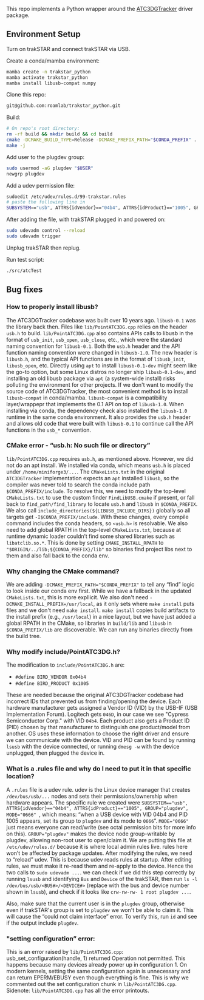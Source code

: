 This repo implements a Python wrapper around the [ATC3DGTracker](https://github.com/ChristophJud/ATC3DGTracker) driver package.

## Environment Setup

Turn on trakSTAR and connect trakSTAR via USB.

Create a conda/mamba environment:

```bash
mamba create -n trakstar_python
mamba activate trakstar_python
mamba install libusb-compat numpy
```

Clone this repo:

```bash
git@github.com:roamlab/trakstar_python.git
```

Build:

```bash
# On repo's root directory:
rm -rf build && mkdir build && cd build
cmake -DCMAKE_BUILD_TYPE=Release -DCMAKE_PREFIX_PATH="$CONDA_PREFIX" ..
make -j
```

Add user to the plugdev group:
```bash
sudo usermod -aG plugdev "$USER"
newgrp plugdev
```

Add a udev permission file:

```bash
sudoedit /etc/udev/rules.d/99-trakstar.rules
# paste the following line in
SUBSYSTEM=="usb", ATTRS{idVendor}=="04b4", ATTRS{idProduct}=="1005", GROUP="plugdev", MODE="0666"
```

After adding the file, with trakSTAR plugged in and powered on:

```bash
sudo udevadm control --reload
sudo udevadm trigger
```

Unplug trakSTAR then replug.

Run test script:
```bash
./src/atcTest
```



## Bug fixes

### How to properly install libusb?
The ATC3DGTracker codebase was built over 10 years ago. `libusb-0.1` was the library back then. Files like `lib/PointATC3DG.cpp` relies on the header `usb.h` to build. `lib/PointATC3DG.cpp` also contains APIs calls to libusb in the format of `usb_init`, `usb_open`, `usb_close`, etc., which were the standard naming convention for `libusb-0.1`. Both the `usb.h` header and the API function naming convention were changed in `libusb-1.0`. The new header is `libusb.h`, and the typical API functions are in the format of `libusb_init`, `libusb_open`, etc. Directly using `apt` to install `libusb-0.1-dev` might seem like the go-to option, but some Linux distros no longer ship `libusb-0.1-dev`, and installing an old libusb package via `apt` (a system-wide install) risks polluting the environment for other projects. If we don't want to modify the source code of ATC3DGTracker, the most convenient method is to install `libusb-compat` in conda/mamba. `libusb-compat` is a compatibility layer/wrappepr that implements the 0.1 API on top of `libusb-1.0`. When installing via conda, the dependency check also installed the `libusb-1.0` runtime in the same conda environment. It also provides the `usb.h` header and allows old code that were built with `libusb-0.1` to continue call the API functions in the `usb_*` convention.

### CMake error - “usb.h: No such file or directory”
`lib/PointATC3DG.cpp` requires `usb.h`, as mentioned above. However, we did not do an apt install. We installed via conda, which means `usb.h` is placed under `/home/miniforge3/...`. The `CMakeLists.txt` in the original `ATC3DGTracker` implementation expects an `apt` installed `libusb`, so the compiler was never told to search the conda include path `$CONDA_PREFIX/include`. To resolve this, we need to modify the top-level `CMakeLists.txt` to use the custom finder `FindLibUSB.cmake` if present, or fall back to `find_path/find_library` to locate `usb.h` and `libusb` in `$CONDA_PREFIX`. We also call `include_directories(${LIBUSB_INCLUDE_DIRS})` globally so all targets get `-I$CONDA_PREFIX/include`. With these changes, every compile command includes the conda headers, so `<usb.h>` is resolvable. We also need to add global RPATH in the top-level `CMakeLists.txt`, because at runtime dynamic loader couldn’t find some shared libraries such as `libatclib.so.*`. This is done by setting `CMAKE_INSTALL_RPATH` to `"$ORIGIN/../lib;${CONDA_PREFIX}/lib"` so binaries find project libs next to them and also fall back to the conda env.

### Why changing the CMake command?
We are adding `-DCMAKE_PREFIX_PATH="$CONDA_PREFIX"` to tell any “find” logic to look inside our conda env first. While we have a fallback in the updated `CMakeLists.txt`, this is more expllicit. We also don't need `-DCMAKE_INSTALL_PREFIX=/usr/local`, as it only sets where `make install` puts files and we don't need `make install`. `make install` copies build artifacts to the install prefix (e.g., `/usr/local`) in a nice layout, but we have just added a global RPATH in the CMake, so libraries in `build/lib` and `libusb` in `$CONDA_PREFIX/lib` are discoverable. We can run any binaries directly from the build tree.

### Why modify include/PointATC3DG.h?
The modification to `include/PointATC3DG.h` are: 
- `#define BIRD_VENDOR 0x04b4`
- `#define BIRD_PRODUCT 0x1005`

These are needed because the original ATC3DGTracker codebase had incorrect IDs that prevented us from finding/opening the device. Each hardware manufacturer gets assigned a Vendor ID (VID) by the USB-IF (USB Implementation Forum). Logitech gets `046D`, in our case we see "Cypress Semiconductor Corp." with VID `04b4`. Each product also gets a Product ID (PID) chosen by that manufacturer to distinguish one product/model from another. OS uses these information to choose the right driver and ensure we can communicate with the device. VID and PID can be found by running `lsusb` with the device connected, or running `dmesg -w` with the device unplugged, then plugged the device in.  

### What is a .rules file and why do I need to put it in that specific location?
A `.rules` file is a udev rule. udev is the Linux device manager that creates `/dev/bus/usb/...` nodes and sets their permissions/ownership when hardware appears. The specific rule we created were `SUBSYSTEM=="usb", ATTRS{idVendor}=="04b4", ATTRS{idProduct}=="1005", GROUP="plugdev", MODE="0666"
`, which means: “when a USB device with VID 04b4 and PID 1005 appears, set its group to `plugdev` and its mode to `0666`”. `MODE="0666"` just means everyone can read/write (see octal permission bits for more info on this). `GROUP="plugdev"` makes the device node group-writable by plugdev, allowing non-root user to open/claim it. We are putting this file at `/etc/udev/rules.d/` because it is where local admin rules live. rules here won’t be affected by package updates. After modifying the rules, we need to “reload” udev. This is because udev reads rules at startup. After editing rules, we must make it re-read them and re-apply to the device. Hence the two calls to `sudo udevadm ...`. we can check if we did this step correctly by running `lsusb` and identifying `Bus` and `Device` of the trakSTAR, then run `ls -l /dev/bus/usb/<BUS#>/<DEVICE#>` (replace with the bus and device number shown in `lsusb`), and check if it looks like `crw-rw-rw- 1 root plugdev ...`.

Also, make sure that the current user is in the `plugdev` group, otherwise even if trakSTAR's group is set to `plugdev` we won't be able to claim it. This will cause the “could not claim interface” error. To verify this, run `id` and see if the output include `plugdev`.

### "setting configuration” error: 
This is an error raised by `lib/PointATC3DG.cpp`: usb_set_configuration(handle, 1) returned Operation not permitted. This happens because many devices already power up in configuration 1. On modern kernels, setting the same configuration again is unnecessary and can return EPERM/EBUSY even though everything is fine. This is why we commented out the set configuration chunk in `lib/PointATC3DG.cpp`. Sidenote: `lib/PointATC3DG.cpp` has all the error printouts. 
